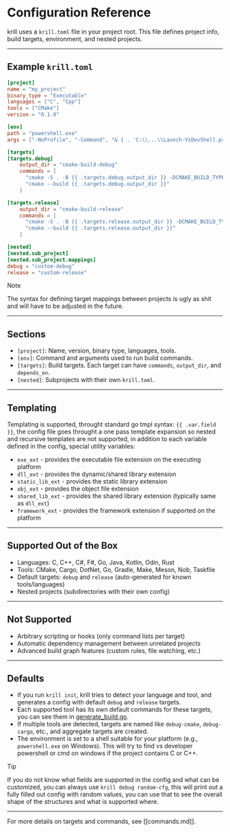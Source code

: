 # Configuration Reference

krill uses a `krill.toml` file in your project root. This file defines project info, build targets, environment, and nested projects.

---

## Example `krill.toml`

```toml
[project]
name = "my_project"
binary_type = "Executable"
languages = ["C", "Cpp"]
tools = ["CMake"]
version = "0.1.0"

[env]
path = "powershell.exe"
args = ["-NoProfile", "-Command", "& { . 'C:\\...\\Launch-VsDevShell.ps1' -Arch amd64 }"]

[targets]
[targets.debug]
    output_dir = "cmake-build-debug"
    commands = [
      "cmake -S . -B {{ .targets.debug.output_dir }} -DCMAKE_BUILD_TYPE=Debug",
      "cmake --build {{ .targets.debug.output_dir }}"
    ]

[targets.release]
    output_dir = "cmake-build-release"
    commands = [
      "cmake -S . -B {{ .targets.release.output_dir }} -DCMAKE_BUILD_TYPE=Release",
      "cmake --build {{ .targets.release.output_dir }}"
    ]

[nested]
[nested.sub_project]
[nested.sub_project.mappings]
debug = "custom-debug"
release = "custom-release"
```

> [!NOTE]
> The syntax for defining target mappings between projects is ugly as shit and will have to be adjusted in the future.

---

## Sections

- `[project]`: Name, version, binary type, languages, tools.
- `[env]`: Command and arguments used to run build commands.
- `[targets]`: Build targets. Each target can have `commands`, `output_dir`, and `depends_on`.
- `[nested]`: Subprojects with their own `krill.toml`.

---

## Templating

Templating is supported, throught standard go tmpl syntax: `{{ .var.field }}`, the config file goes throught a one pass template expansion so nested and recursive templates are not supported, in addition to each variable defined in the config, special utility variables:

- `exe_ext` - provides the executable file extension on the executing platform
- `dll_ext` - provides the dynamic/shared library extension
- `static_lib_ext` - provides the static library extension
- `obj_ext` - provides the object file extension
- `shared_lib_ext` - provides the shared library extension (typically same as `dll_ext`)
- `framework_ext` - provides the framework extension if supported on the platform

---

## Supported Out of the Box

- Languages: C, C++, C#, F#, Go, Java, Kotlin, Odin, Rust
- Tools: CMake, Cargo, DotNet, Go, Gradle, Make, Meson, Nob, Taskfile
- Default targets: `debug` and `release` (auto-generated for known tools/languages)
- Nested projects (subdirectories with their own config)

---

## Not Supported

- Arbitrary scripting or hooks (only command lists per target)
- Automatic dependency management between unrelated projects
- Advanced build graph features (custom rules, file watching, etc.)

---

## Defaults

- If you run `krill init`, krill tries to detect your language and tool, and generates a config with default `debug` and `release` targets.
- Each supported tool has its own default commands for these targets, you can see them in [generate_build.go](https://github.com/kociumba/krill/blob/main/build/generate_build.go).
- If multiple tools are detected, targets are named like `debug-cmake`, `debug-cargo`, etc., and aggregate targets are created.
- The environment is set to a shell suitable for your platform (e.g., `powershell.exe` on Windows). This will try to find vs developer powershell or cmd on windows if the project contains C or C++.

> [!TIP]
> If you do not know what fields are supported in the config and what can be customized, you can always use `krill debug random-cfg`, this will print out a fully filled out config with random values, you can use that to see the overall shape of the structures and what is supported where.

---

For more details on targets and commands, see [[commands.md]].
